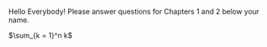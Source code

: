
Hello Everybody! Please answer questions for Chapters 1 and 2 below your name.


$\sum_{k = 1}^n k$
